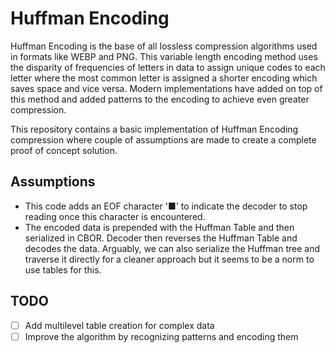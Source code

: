 # Huffman Encoding
Huffman Encoding is the base of all lossless compression algorithms used in formats
like WEBP and PNG. This variable length encoding method uses the disparity of frequencies
of letters in data to assign unique codes to each letter where the most common letter
is assigned a shorter encoding which saves space and vice versa. Modern implementations
have added on top of this method and added patterns to the encoding to achieve even
greater compression.

This repository contains a basic implementation of Huffman Encoding compression where
couple of assumptions are made to create a complete proof of concept solution.

## Assumptions
- This code adds an EOF character '■' to indicate the decoder to stop reading once
this character is encountered.
- The encoded data is prepended with the Huffman Table and then serialized in CBOR.
Decoder then reverses the Huffman Table and decodes the data. Arguably, we can also
serialize the Huffman tree and traverse it directly for a cleaner approach but it
seems to be a norm to use tables for this.

## TODO
- [ ] Add multilevel table creation for complex data
- [ ] Improve the algorithm by recognizing patterns and encoding them
